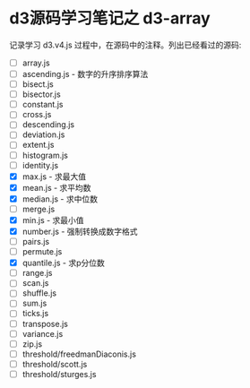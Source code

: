 # d3源码学习笔记之 d3-array

记录学习 d3.v4.js 过程中，在源码中的注释。列出已经看过的源码:

* [ ] array.js
* [ ] ascending.js - 数字的升序排序算法
* [ ] bisect.js
* [ ] bisector.js
* [ ] constant.js
* [ ] cross.js
* [ ] descending.js
* [ ] deviation.js
* [ ] extent.js
* [ ] histogram.js
* [ ] identity.js
* [x] max.js - 求最大值
* [x] mean.js - 求平均数
* [x] median.js - 求中位数
* [ ] merge.js
* [x] min.js - 求最小值
* [x] number.js - 强制转换成数字格式
* [ ] pairs.js
* [ ] permute.js
* [x] quantile.js - 求p分位数
* [ ] range.js
* [ ] scan.js
* [ ] shuffle.js
* [ ] sum.js
* [ ] ticks.js
* [ ] transpose.js
* [ ] variance.js
* [ ] zip.js
* [ ] threshold/freedmanDiaconis.js
* [ ] threshold/scott.js
* [ ] threshold/sturges.js